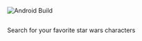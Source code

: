 ![Android Build](https://github.com/Ezike/StarWarsSearch/workflows/Android%20Build/badge.svg)

## 
Search for your favorite star wars characters
